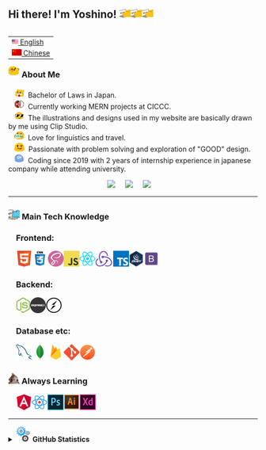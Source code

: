## Hi there! I'm Yoshino! <img src="images/meow_code.gif" height="23"><img src="images/meow_code.gif" height="23"><img src="images/meow_code.gif" height="23">

<table align="right">
 <tr><td><a href="README.md"><img src="images/us-flag.png" height="13"> English</a></td></tr>
 <tr><td><a href="README_zh.md"><img src="images/china-flag.png" height="13"> Chinese</a></td></tr>
</table>

### <img src="images/party_blob.gif" height="23">&nbsp;About Me

&nbsp;&nbsp;&nbsp;<img src="images/meow_jp.png" height="20"> &nbsp;Bachelor of Laws in Japan. \
&nbsp;&nbsp;&nbsp;<img src="images/blob_in_pokeball.gif" height="20"> &nbsp;Currently working MERN projects at CICCC. \
&nbsp;&nbsp;&nbsp;<img src="images/blob-sunglasses.gif" height="20"> &nbsp;The illustrations and designs used in my website are basically drawn by me using Clip Studio. \
&nbsp;&nbsp;&nbsp;<img src="images/blob-yes.png" height="20"> &nbsp;Love for linguistics and travel.\
&nbsp;&nbsp;&nbsp;<img src="images/allo-tongue.gif" height="20"> &nbsp;Passionate with problem solving and exploration of "GOOD" design. \
&nbsp;&nbsp;&nbsp;<img src="images/splatblob_rainbow.gif" height="20"> &nbsp;Coding since 2019 with 2 years of internship experience in japanese company while attending university.

<p align="center">
  <a href="mailto:yosino8512@gmail.com"><img src="https://img.shields.io/badge/gmail-%23D14836.svg?&style=for-the-badge&logo=gmail&logoColor=white" /></a>&nbsp;&nbsp;&nbsp;&nbsp;
   <a href="https://www.linkedin.com/in/yoshino-yayama-a79365218/"><img src="https://img.shields.io/badge/linkedin-%230077B5.svg?&style=for-the-badge&logo=linkedin&logoColor=white" /></a>&nbsp;&nbsp;&nbsp;&nbsp;
   <a href="https://www.instagram.com/yoshinoyayama/"><img src="https://img.shields.io/badge/instagram-%23dc2743.svg?&style=for-the-badge&logo=instagram&logoColor=white" /></a>&nbsp;&nbsp;&nbsp;&nbsp;
</p>

<hr/>

### <img src="images/cat_type.gif" height="23">&nbsp;Main Tech Knowledge

### &nbsp;&nbsp;&nbsp;&nbsp;Frontend:

&nbsp;&nbsp;&nbsp;&nbsp;<img src="images/html5.png" height="32"><img src="images/css.jpg" height="32"><img src="images/sass.png" height="32"><img src="images/javascript.png" height="32"><img src="images/react.png" height="32"><img src="images/redux.png" height="32"><img src="images/typescript.png" height="32"><img src="images/jquery.png" height="32"><img src="images/bootstrap.png" height="32">

### &nbsp;&nbsp;&nbsp;&nbsp;Backend:

&nbsp;&nbsp;&nbsp;&nbsp;<img src="images/nodejs.png" height="32"><img src="images/express.png" height="32"><img src="images/socket-io.png" height="32">

### &nbsp;&nbsp;&nbsp;&nbsp;Database etc:

&nbsp;&nbsp;&nbsp;&nbsp;<img src="images/mysql.png" height="32"><img src="images/mongo_db.png" height="32"><img src="images/firebase.png" height="32"><img src="images/git.png" height="32"><img src="images/postman.png" height="32">

### <img src="images/confused_dog.gif" height="23">&nbsp;Always Learning

&nbsp;&nbsp;&nbsp;&nbsp;<img src="images/angular.png" height="32"><img src="images/react_native.png" height="32"><img src="images/photoshop.png" height="32"><img src="images/illustrator.png" height="32"><img src="images/adobe_xd.png" height="32">

<hr/>


<details>
  <summary><img src="images/gears.gif" height="32">&nbsp;<b>GitHub Statistics</b></summary>
  <br/>
    <p align="center">
        <img height="200px" src="https://github-readme-streak-stats.herokuapp.com?user=yoshino9397&theme=neon-palenight&date_format=M%20j%5B%2C%20Y%5D" />
    </p>
    <p align="center">
        <img height="170px" src="https://github-readme-stats.vercel.app/api?username=yoshino9397&hide_title=true&hide_border=true&show_icons=true&include_all_commits=true&count_private=true&line_height=21&theme=nightowl" /> <img height="170px" src="https://github-readme-stats.vercel.app/api/top-langs/?username=yoshino9397&hide=html&hide_title=true&hide_border=true&layout=compact&langs_count=8&theme=nightowl" />
    </p>
</details>

